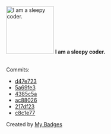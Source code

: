 <img src="https://my-badges.github.io/my-badges/sleepy-coder.png" alt="I am a sleepy coder." title="I am a sleepy coder." width="128">
<strong>I am a sleepy coder.</strong>
<br><br>

Commits:

- <a href="https://github.com/Rignchen/advent-of-code/commit/d47e72314214d7a3c615c5edb5e6655c3b75dd43">d47e723</a>
- <a href="https://github.com/Rignchen/advent-of-code/commit/5a69fe345884d7254f5893c8625fd8df8347345a">5a69fe3</a>
- <a href="https://github.com/Rignchen/advent-of-code/commit/4385c5ad6a31fd7640844ff3e22dd0065661cdbc">4385c5a</a>
- <a href="https://github.com/Rignchen/advent-of-code/commit/ac88026ef56e6ba86bee472d64a2fabbe15723da">ac88026</a>
- <a href="https://github.com/Rignchen/advent-of-code/commit/217df23e27938a38d9d48becc5ee8321d4d92b49">217df23</a>
- <a href="https://github.com/Rignchen/advent-of-code/commit/c8c1e7738182ad354815fdb4ce0f2a32518f31ac">c8c1e77</a>


Created by <a href="https://github.com/my-badges/my-badges">My Badges</a>